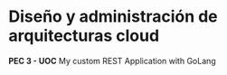 # Diseño y administración de arquitecturas cloud
__PEC 3 - UOC__
My custom REST Application with GoLang

